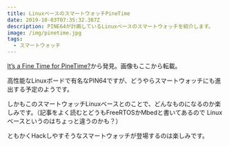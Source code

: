 ```yaml
---
title: LinuxベースのスマートウォッチPineTime
date: 2019-10-03T07:35:32.387Z
description: PINE64が計画しているLinuxベースのスマートウォッチを紹介します。
image: /img/pinetime.jpg
tags:
  - スマートウォッチ
---
```

[It’s a Fine Time for PineTime?](https://www.hackster.io/news/it-s-a-fine-time-for-pinetime-92a9f8ab17f4)から発見。画像もここから転載。

高性能なLinuxボードで有名なPIN64ですが、どうやらスマートウォッチにも進出する予定のようです。

しかもこのスマートウォッチLinuxベースとのことで、どんなものになるのか楽しみです。（記事をよく読むとどうもFreeRTOSかMbedと書いてあるので Linuxベースというのはちょっと違うのかも？）

ともかくHackしやすそうなスマートウォッチが登場するのは楽しみです。

